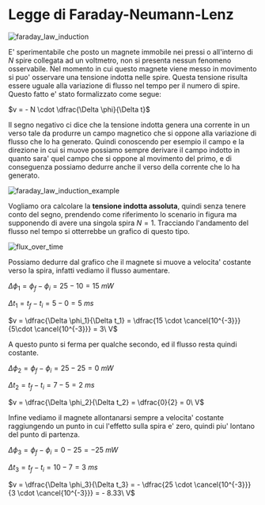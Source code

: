 # Legge di Faraday-Neumann-Lenz  

![faraday_law_induction](https://user-images.githubusercontent.com/7195133/226195806-5fe0ca41-591c-4919-9dca-16ee252db56c.gif)


E' sperimentabile che posto un magnete immobile nei pressi o all'interno di $N$ spire collegata ad un voltmetro, non si presenta nessun fenomeno osservabile. Nel momento in cui questo magnete viene messo in movimento si puo' osservare una tensione indotta nelle spire. Questa tensione risulta essere uguale alla variazione di flusso nel tempo per il numero di spire. Questo fatto e' stato formalizzato come segue:  

$v = - N \cdot \dfrac{\Delta \phi}{\Delta t}$  

Il segno negativo ci dice che la tensione indotta genera una corrente in un verso tale da produrre un campo magnetico che si oppone alla variazione di flusso che lo ha generato. Quindi conoscendo per esempio il campo e la direzione in cui si muove possiamo sempre derivare il campo indotto in quanto sara' quel campo che si oppone al movimento del primo, e di conseguenza possiamo dedurre anche il verso della corrente che lo ha generato.  

![faraday_law_induction_example](https://user-images.githubusercontent.com/7195133/226990274-a23033b1-b9d7-4fb4-b503-1a92b3f7e414.jpg)  

Vogliamo ora calcolare la **tensione indotta assoluta**, quindi senza tenere conto del segno, prendendo come riferimento lo scenario in figura ma supponendo di avere una singola spira $N = 1$. Tracciando l'andamento del flusso nel tempo si otterrebbe un grafico di questo tipo.  

![flux_over_time](https://user-images.githubusercontent.com/7195133/227022324-349069eb-272d-4e17-aab5-1994d054f3d2.jpg)  

Possiamo dedurre dal grafico che il magnete si muove a velocita' costante verso la spira, infatti vediamo il flusso aumentare.  

$\Delta \phi_1 = \phi_f - \phi_i = 25 - 10 = 15\ mW$  

$\Delta t_1 = t_f - t_i = 5 - 0 = 5\ ms$  

$v = \dfrac{\Delta \phi_1}{\Delta t_1} = \dfrac{15 \cdot \cancel{10^{-3}}}{5\cdot \cancel{10^{-3}}} =  3\ V$  

A questo punto si ferma per qualche secondo, ed il flusso resta quindi costante.  

$\Delta \phi_2 = \phi_f - \phi_i = 25 - 25 = 0\ mW$  

$\Delta t_2 = t_f - t_i = 7 - 5 = 2\ ms$  

$v = \dfrac{\Delta \phi_2}{\Delta t_2} = \dfrac{0}{2} = 0\ V$  

Infine vediamo il magnete allontanarsi sempre a velocita' costante raggiungendo un punto in cui l'effetto sulla spira e' zero, quindi piu' lontano del punto di partenza.  

$\Delta \phi_3 = \phi_f - \phi_i = 0 - 25 = -25\ mW$  

$\Delta t_3 = t_f - t_i = 10 - 7 = 3\ ms$  

$v = \dfrac{\Delta \phi_3}{\Delta t_3} = - \dfrac{25 \cdot \cancel{10^{-3}}}{3 \cdot \cancel{10^{-3}}} = - 8.33\ V$  
